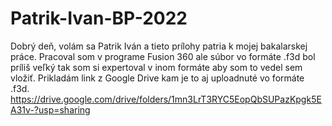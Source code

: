 # Patrik-Ivan-BP-2022
Dobrý deň, volám sa Patrik Iván a tieto prílohy patria k mojej bakalarskej práce.
Pracoval som v programe Fusion 360 ale súbor vo formáte .f3d bol príliš veľký tak som si expertoval v inom formáte aby som to vedel sem vložiť.
Prikladám link z Google Drive kam je to aj uploadnuté vo formáte .f3d.
https://drive.google.com/drive/folders/1mn3LrT3RYC5EopQbSUPazKpgk5EA31v-?usp=sharing
